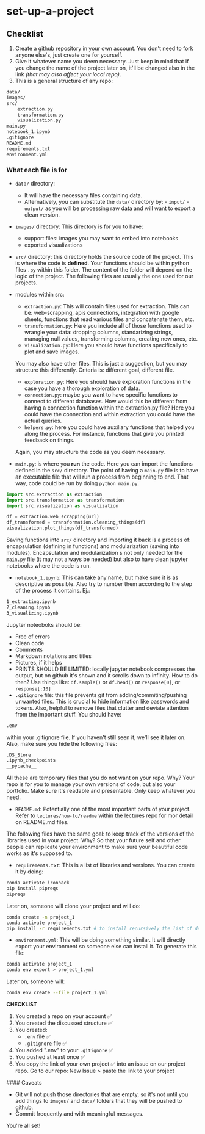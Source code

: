 # set-up-a-project

## Checklist

1. Create a github repository in your own account. You don't need to fork anyone else's, just create one for yourself.
2. Give it whatever name you deem necessary. Just keep in mind that if you change the name of the project later on, it'll be changed also in the link _(that may also affect your local repo)_.
3. This is a general structure of any repo:

```bash
data/
images/
src/
    extraction.py
    transformation.py
    visualization.py
main.py
notebook_1.ipynb
.gitignore
README.md
requirements.txt
environment.yml
```

### What each file is for

- `data/` directory:
  - It will have the necessary files containing data.
  - Alternatively, you can substitute the `data/` directory by: - `input/` - `output/`
    as you will be processing raw data and will want to export a clean version.
- `images/` directory: This directory is for you to have:
  - support files: images you may want to embed into notebooks
  - exported visualizations
- `src/` directory: this directory holds the source code of the project. This is where the code is **defined**. Your functions should be within python files `.py` within this folder. The content of the folder will depend on the logic of the project. The following files are usually the one used for our projects.

- modules within src:

  - `extraction.py`: This will contain files used for extraction. This can be: web-scrapping, apis connections, integration with google sheets, functions that read various files and concatenate them, etc.
  - `transformation.py`: Here you include all of those functions used to wrangle your data: dropping columns, standarizing strings, managing null values, transforming columns, creating new ones, etc.
  - `visualization.py`: Here you should have functions specifically to plot and save images.

  You may also have other files. This is just a suggestion, but you may structure this differently. Criteria is: different goal, different file.

  - `exploration.py`: Here you should have exploration functions in the case you have a thorough exploration of data.
  - `connection.py`: maybe you want to have specific functions to connect to different databases. How would this be different from having a connection function within the extraction.py file? Here you could have the connection and within extraction you could have the actual queries.
  - `helpers.py`: here you could have auxiliary functions that helped you along the process. For instance, functions that give you printed feedback on things.

  Again, you may structure the code as you deem necessary.

- `main.py`: is where you **run** the code. Here you can import the functions defined in the `src/` directory. The point of having a `main.py` file is to have an executable file that will run a process from beginning to end. That way, code could be run by doing `python main.py`.

```python
import src.extraction as extraction
import src.transformation as transformation
import src.visualization as visualization

df = extraction.web_scrapping(url)
df_transformed = transformation.cleaning_things(df)
visualization.plot_things(df_transformed)
```

Saving functions into `src/` directory and importing it back is a process of: encapsulation (defining in functions) and modularization (saving into modules). Encapsulation and modularization s not only needed for the `main.py` file (it may not always be needed) but also to have clean jupyter notebooks where the code is run.

- `notebook_1.ipynb`: This can take any name, but make sure it is as descriptive as possible. Also try to number them according to the step of the process it contains. Ej.:

```bash
1_extracting.ipynb
2_cleaning.ipynb
3_visualizing.ipynb
```

Jupyter noteoboks should be:

- Free of errors
- Clean code
- Comments
- Markdown notations and titles
- Pictures, if it helps
- PRINTS SHOULD BE LIMITED: locally jupyter notebook compresses the output, but on github it's shown and it scrolls down to infinity. How to do then? Use things like: `df.sample()` or `df.head()` or `response[0]`, or `response[:10]`
- `.gitignore` file: this file prevents git from adding/commiting/pushing unwanted files. This is crucial to hide information like passwords and tokens. Also, helpful to remove files that clutter and deviate attention from the important stuff. You should have:

```bash
.env
```

within your .gitignore file. If you haven't still seen it, we'll see it later on. Also, make sure you hide the following files:

```bash
.DS_Store
.ipynb_checkpoints
__pycache__
```

All these are temporary files that you do not want on your repo. Why? Your repo is for you to manage your own versions of code, but also your portfolio. Make sure it's readable and presentable. Only keep whatever you need.

- `README.md`: Potentially one of the most important parts of your project. Refer to `lectures/how-to/readme` within the lectures repo for mor detail on README.md files.

The following files have the same goal: to keep track of the versions of the libraries used in your project. Why? So that your future self and other people can replicate your environment to make sure your beautiful code works as it's supposed to.

- `requirements.txt`: This is a list of libraries and versions. You can create it by doing:

```bash
conda activate ironhack
pip install pipreqs
pipreqs
```

Later on, someone will clone your project and will do:

```bash
conda create -n project_1
conda activate project_1
pip install -r requirements.txt # to install recursively the list of dependencies
```

- `environment.yml`: This will be doing something similar. It will directly export your environment so someone else can install it. To generate this file:

```bash
conda activate project_1
conda env export > project_1.yml
```

Later on, someone will:

```bash
conda env create --file project_1.yml
```

**CHECKLIST**

1. You created a repo on your account ✅
2. You created the discussed structure ✅
3. You created:
   - `.env` file ✅
   - `.gitignore` file ✅
4. You added ".env" to your `.gitignore` ✅
5. You pushed at least once ✅
6. You copy the link of your own project ✅ into an issue on our project repo. Go to our repo: New Issue > paste the link to your project

#### Caveats

- Git will not push those directories that are empty, so it's not until you add things to `images/` and `data/` folders that they will be pushed to github.
- Commit frequently and with meaningful messages.

You're all set!
